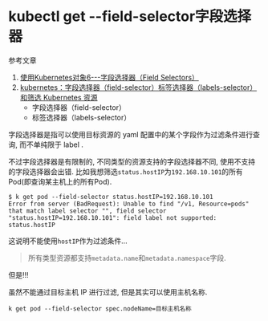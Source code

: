 # kubectl get --field-selector字段选择器

参考文章

1. [使用Kubernetes对象6---字段选择器（Field Selectors）](https://blog.csdn.net/u014637098/article/details/88843633)
2. [kubernetes：字段选择器（field-selector）标签选择器（labels-selector）和筛选 Kubernetes 资源](https://blog.csdn.net/fly910905/article/details/102572878/)
    - 字段选择器（field-selector）
    - 标签选择器（labels-selector）

字段选择器是指可以使用目标资源的 yaml 配置中的某个字段作为过滤条件进行查询, 而不单纯限于 label .

不过字段选择器是有限制的, 不同类型的资源支持的字段选择器不同, 使用不支持的字段选择器会出错. 比如我想筛选`status.hostIP`为`192.168.10.101`的所有Pod(即查询某主机上的所有Pod).

```console
$ k get pod --field-selector status.hostIP=192.168.10.101
Error from server (BadRequest): Unable to find "/v1, Resource=pods" that match label selector "", field selector "status.hostIP=192.168.10.101": field label not supported: status.hostIP
```

这说明不能使用`hostIP`作为过滤条件...

> 所有类型资源都支持`metadata.name`和`metadata.namespace`字段.

但是!!!

虽然不能通过目标主机 IP 进行过滤, 但是其实可以使用主机名称.

```
k get pod --field-selector spec.nodeName=目标主机名称
```
